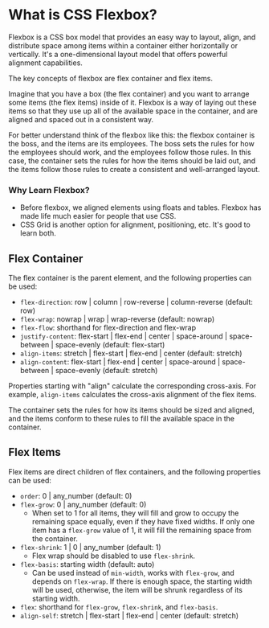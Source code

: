 # What is CSS Flexbox?
Flexbox is a CSS box model that provides an easy way to layout, align, and distribute space among items within a container either horizontally or vertically. It's a one-dimensional layout model that offers powerful alignment capabilities.

The key concepts of flexbox are flex container and flex items. 

Imagine that you have a box (the flex container) and you want to arrange some items (the flex items) inside of it. Flexbox is a way of laying out these items so that they use up all of the available space in the container, and are aligned and spaced out in a consistent way.

For better understand think of the flexbox like this: the flexbox container is the boss, and the items are its employees. The boss sets the rules for how the employees should work, and the employees follow those rules. In this case, the container sets the rules for how the items should be laid out, and the items follow those rules to create a consistent and well-arranged layout.

### Why Learn Flexbox?

- Before flexbox, we aligned elements using floats and tables. Flexbox has made life much easier for people that use CSS.
- CSS Grid is another option for alignment, positioning, etc. It's good to learn both.


## Flex Container
The flex container is the parent element, and the following properties can be used:

- `flex-direction`: row | column | row-reverse | column-reverse (default: row)
- `flex-wrap`: nowrap | wrap | wrap-reverse (default: nowrap)
- `flex-flow`: shorthand for flex-direction and flex-wrap
- `justify-content`: flex-start | flex-end | center | space-around | space-between | space-evenly (default: flex-start)
- `align-items`: stretch | flex-start | flex-end | center (default: stretch)
- `align-content`: flex-start | flex-end | center | space-around | space-between | space-evenly (default: stretch)

Properties starting with "align" calculate the corresponding cross-axis. For example, `align-items` calculates the cross-axis alignment of the flex items.

The container sets the rules for how its items should be sized and aligned, and the items conform to these rules to fill the available space in the container.

## Flex Items
Flex items are direct children of flex containers, and the following properties can be used:

- `order`: 0 | any_number (default: 0)
- `flex-grow`: 0 | any_number (default: 0)
  - When set to 1 for all items, they will fill and grow to occupy the remaining space equally, even if they have fixed widths. If only one item has a `flex-grow` value of 1, it will fill the remaining space from the container.
- `flex-shrink`: 1 | 0 | any_number (default: 1)
  - Flex wrap should be disabled to use `flex-shrink`.
- `flex-basis`: starting width (default: auto)
  - Can be used instead of `min-width`, works with `flex-grow`, and depends on `flex-wrap`. If there is enough space, the starting width will be used, otherwise, the item will be shrunk regardless of its starting width.
- `flex`: shorthand for `flex-grow`, `flex-shrink`, and `flex-basis`.
- `align-self`: stretch | flex-start | flex-end | center (default: stretch)
